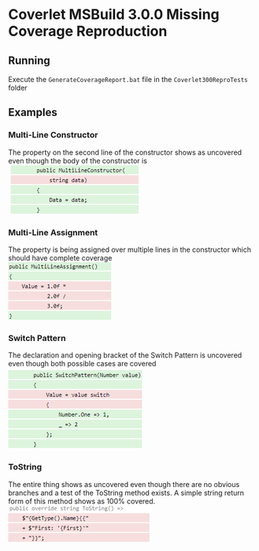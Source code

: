 # Coverlet MSBuild 3.0.0 Missing Coverage Reproduction

## Running
Execute the `GenerateCoverageReport.bat` file in the `Coverlet300ReproTests` folder

## Examples
### Multi-Line Constructor
The property on the second line of the constructor shows as uncovered even though the body of the constructor is\
![Multi-Line Constructor](https://github.com/Malivil/Coverlet300Repro/blob/master/ExampleImages/MultiLineConstructor.png)

### Multi-Line Assignment
The property is being assigned over multiple lines in the constructor which should have complete coverage\
![Multi-Line Constructor](https://github.com/Malivil/Coverlet300Repro/blob/master/ExampleImages/MultiLineAssignment.png)

### Switch Pattern
The declaration and opening bracket of the Switch Pattern is uncovered even though both possible cases are covered\
![Switch Pattern](https://github.com/Malivil/Coverlet300Repro/blob/master/ExampleImages/SwitchPattern.png)

### ToString
The entire thing shows as uncovered even though there are no obvious branches and a test of the ToString method exists. A simple string return form of this method shows as 100% covered.\
![ToString](https://github.com/Malivil/Coverlet300Repro/blob/master/ExampleImages/ToString.png)
